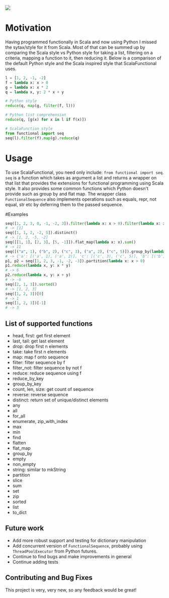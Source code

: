 <a href="https://travis-ci.org/EntilZha/ScalaFunctional">
	<img src="https://travis-ci.org/EntilZha/ScalaFunctional.svg?branch=master"/>
</a>

# Motivation
Having programmed functionally in Scala and now using Python I missed the sytax/style for it from Scala. Most of that can be summed up by comparing the Scala style vs Python style for taking a list, filtering on a criteria, mapping a function to it, then reducing it. Below is a comparison of the default Python style and the Scala inspired style that ScalaFunctional uses.

```python
l = [1, 2, -1, -2]
f = lambda x: x > 0
g = lambda x: x * 2
q = lambda x, y: 2 * x + y

# Python style
reduce(q, map(g, filter(f, l)))

# Python list comprehension
reduce(q, [g(x) for x in l if f(x)])

# ScalaFunction style
from functional import seq
seq(l).filter(f).map(g).reduce(q)
```

# Usage
To use ScalaFunctional, you need only include: `from functional import seq`. `seq` is a function which takes as argument a list and returns a wrapper on that list that provides the extensions for functional programming using Scala style. It also provides some common functions which Python doesn't provide such as group by and flat map. The wrapper class `FunctionalSequence` also implements operations such as equals, repr, not equal, str etc by deferring them to the passed sequence.

#Examples
```python
seq([1, 2, 3, 0, -1, -2, 3]).filter(lambda x: x > 0).filter(lambda x: x < 2)
# -> [1]
seq([1, 1, 2, -2, 5]).distinct()
# -> [1, 2, -5, -2]
seq([[1, 1], [2, 3], [5, -1]]).flat_map(lambda x: x).sum()
# -> 11
seq([("a", 1), ("b", 2), ("c", 3), ("a", 2), ("c", 5)]).group_by(lambda x: x[0])
# -> {'a': [('a', 1), ('a', 2)], 'c': [('c', 3), ('c', 5)], 'b': [('b', 2)]}
p1, p2 = seq([1, 2, 3, -1, -2, -3]).partition(lambda x: x > 0)
p1.reduce(lambda x, y: x * y)
# -> 6
p2.reduce(lambda x, y: x + y)
# -> -6
seq([2, 1, 3]).sorted()
# -> [1, 2, 3]
seq([1, 2, 3])[0]
# -> 1
seq([1, 2, 3])[-1]
# -> 3
```

## List of supported functions
* head, first: get first element
* last, tail: get last element
* drop: drop first n elements
* take: take first n elements
* map: map f onto sequence
* filter: filter sequence by f
* filter_not: filter sequence by not f
* reduce: reduce sequence using f
* reduce_by_key
* group_by_key
* count, len, size: get count of sequence
* reverse: reverse sequence
* distinct: return set of unique/distinct elements
* any
* all
* for_all
* enumerate, zip_with_index
* max
* min
* find
* flatten
* flat_map
* group_by
* empty
* non_empty
* string: similar to mkString
* partition
* slice
* sum
* set
* zip
* sorted
* list
* to_dict

## Future work
* Add more robust support and testing for dictionary manipulation
* Add concurrent version of `FunctionalSequence`, probably using `ThreadPoolExecutor` from Python futures.
* Continue to find bugs and make improvements in general
* Continue adding tests

## Contributing and Bug Fixes
This project is very, very new, so any feedback would be great!
